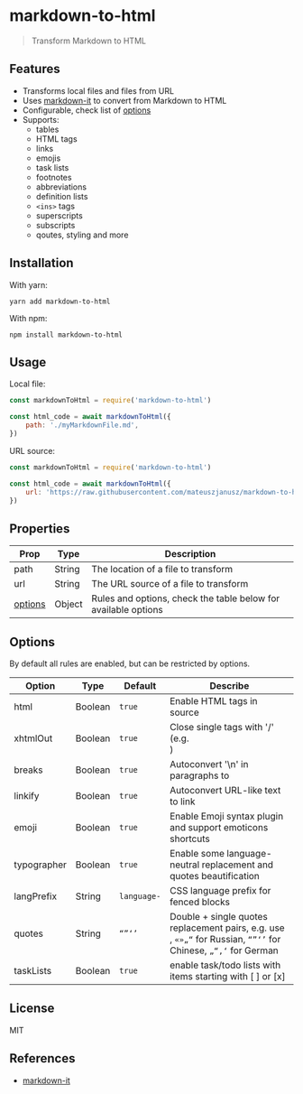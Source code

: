 # markdown-to-html

> Transform Markdown to HTML

## Features

-   Transforms local files and files from URL
-   Uses [markdown-it](https://github.com/markdown-it/markdown-it) to convert from Markdown to HTML
-   Configurable, check list of [options](#Options)
-   Supports:
    -   tables
    -   HTML tags
    -   links
    -   emojis
    -   task lists
    -   footnotes
    -   abbreviations
    -   definition lists
    -   `<ins>` tags
    -   superscripts
    -   subscripts
    -   qoutes, styling and more

## Installation

With yarn:

```
yarn add markdown-to-html
```

With npm:

```
npm install markdown-to-html
```

## Usage

Local file:

```javascript
const markdownToHtml = require('markdown-to-html')

const html_code = await markdownToHtml({
    path: './myMarkdownFile.md',
})
```

URL source:

```javascript
const markdownToHtml = require('markdown-to-html')

const html_code = await markdownToHtml({
    url: 'https://raw.githubusercontent.com/mateuszjanusz/markdown-to-html/master/README.md',
})
```

## Properties

| Prop                | Type   | Description                                                    |
| ------------------- | ------ | -------------------------------------------------------------- |
| path                | String | The location of a file to transform                            |
| url                 | String | The URL source of a file to transform                          |
| [options](#Options) | Object | Rules and options, check the table below for available options |

## Options

By default all rules are enabled, but can be restricted by options.

| Option      | Type    | Default     | Describe                                                                                                       |
| ----------- | ------- | ----------- | -------------------------------------------------------------------------------------------------------------- |
| html        | Boolean | `true`      | Enable HTML tags in source                                                                                     |
| xhtmlOut    | Boolean | `true`      | Close single tags with '/' (e.g. <br />)                                                                       |
| breaks      | Boolean | `true`      | Autoconvert '\n' in paragraphs to <br>                                                                         |
| linkify     | Boolean | `true`      | Autoconvert URL-like text to link                                                                              |
| emoji       | Boolean | `true`      | Enable Emoji syntax plugin and support emoticons shortcuts                                                     |
| typographer | Boolean | `true`      | Enable some language-neutral replacement and quotes beautification                                             |
| langPrefix  | String  | `language-` | CSS language prefix for fenced blocks                                                                          |
| quotes      | String  | `“”‘’`      | Double + single quotes replacement pairs, e.g. use , `«»„“` for Russian, `“”‘’` for Chinese, `„“‚‘` for German |
| taskLists   | Boolean | `true`      | enable task/todo lists with items starting with [ ] or [x]                                                     |

## License

MIT

## References

-   [markdown-it](https://github.com/markdown-it/markdown-it)
